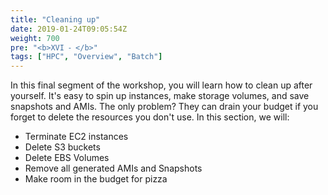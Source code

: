 ```yaml
---
title: "Cleaning up"
date: 2019-01-24T09:05:54Z
weight: 700 
pre: "<b>XVI ⁃ </b>"
tags: ["HPC", "Overview", "Batch"]
---
```


In this final segment of the workshop, you will learn how to clean up after yourself. It's easy to spin up instances, make storage volumes, and save snapshots and AMIs. The only problem? They can drain your budget if you forget to delete the resources you don't use. In this section, we will:

-   Terminate EC2 instances
-	Delete S3 buckets
-   Delete EBS Volumes
-   Remove all generated AMIs and Snapshots
-	Make room in the budget for pizza
